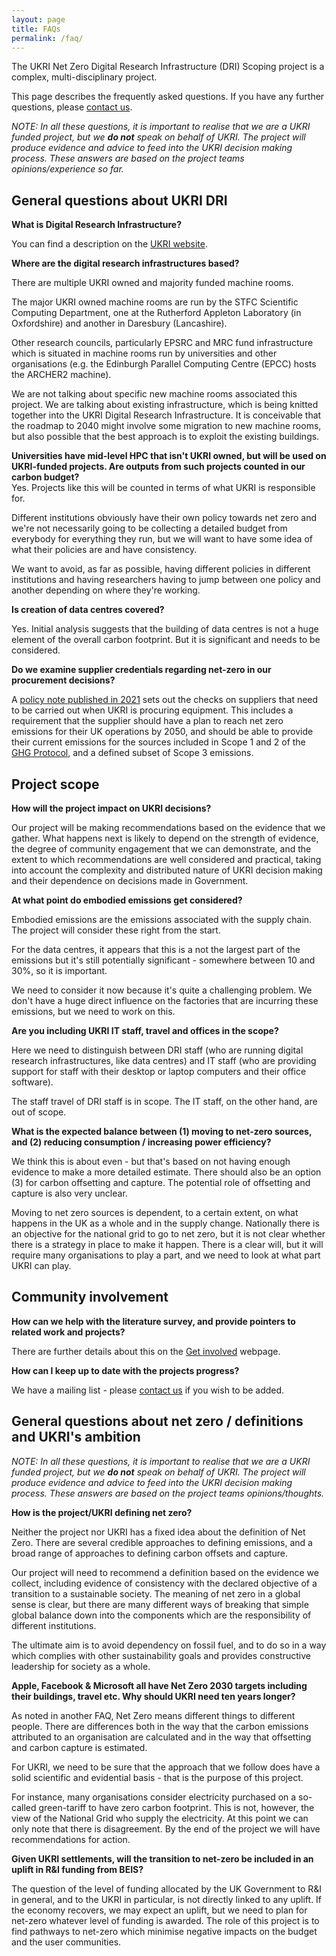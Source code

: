 ```yaml
---
layout: page
title: FAQs
permalink: /faq/
---
```


The UKRI Net Zero Digital Research Infrastructure (DRI) Scoping project is a complex, multi-disciplinary project. 

This page describes the frequently asked questions. If you have any further questions, please [contact us](/contact/).

*NOTE: In all these questions, it is important to realise that we are a UKRI funded project, but we **do not** speak on behalf of UKRI. The project will produce evidence and advice to feed into the UKRI decision making process. These answers are based on the project teams opinions/experience so far.* 

## General questions about UKRI DRI  

**What is Digital Research Infrastructure?**

You can find a description on the [UKRI website](https://www.ukri.org/our-work/creating-world-class-research-and-innovation-infrastructure/digital-research-infrastructure/).

**Where are the digital research infrastructures based?** 

There are multiple UKRI owned and majority funded machine rooms.  

The major UKRI owned machine rooms are run by the STFC Scientific Computing Department, one at the Rutherford Appleton Laboratory (in Oxfordshire) and another in Daresbury (Lancashire).  

Other research councils, particularly EPSRC and MRC fund infrastructure which is situated in machine rooms run by universities and other organisations (e.g. the Edinburgh Parallel Computing Centre (EPCC) hosts the ARCHER2 machine).  

We are not talking about specific new machine rooms associated this project. We are talking about existing infrastructure, which is being knitted together into the UKRI Digital Research Infrastructure. It is conceivable that the roadmap to 2040 might involve some migration to new machine rooms, but also possible that the best approach is to exploit the existing buildings. 

**Universities have mid-level HPC that isn't UKRI owned, but will be used on UKRI-funded projects. Are outputs from such projects counted in our carbon budget?**  
Yes. Projects like this will be counted in terms of what UKRI is responsible for. 

Different institutions obviously have their own policy towards net zero and we're not necessarily going to be collecting a detailed budget from everybody for everything they run, but we will want to have some idea of what their policies are and have consistency.  

We want to avoid, as far as possible, having different policies in different institutions and having researchers having to jump between one policy and another depending on where they're working. 
 
**Is creation of data centres covered?**  

Yes. Initial analysis suggests that the building of data centres is not a huge element of the overall carbon footprint. But it is significant and needs to be considered. 

**Do we examine supplier credentials regarding net-zero in our procurement decisions?** 

A [policy note published in 2021](https://assets.publishing.service.gov.uk/government/uploads/system/uploads/attachment_data/file/991622/PPN_0621_Taking_account_of_Carbon_Reduction_Plans__2_.pdf ) sets out the checks on suppliers that need to be carried out when UKRI is procuring equipment. This includes a requirement that the supplier should have a plan to reach net zero emissions for their UK operations by 2050, and should be able to provide their current emissions for the sources included in Scope 1 and 2 of the [GHG Protocol](https://ghgprotocol.org/), and a defined subset of Scope 3 emissions.  


## Project scope   

**How will the project impact on UKRI decisions?** 

Our project will be making recommendations based on the evidence that we gather. What happens next is likely to depend on the strength of evidence, the degree of community engagement that we can demonstrate, and the extent to which recommendations are well considered and practical, taking into account the complexity and distributed nature of UKRI decision making and their dependence on decisions made in Government. 

**At what point do embodied emissions get considered?**  

Embodied emissions are the emissions associated with the supply chain. The project will consider these right from the start.  

For the data centres, it appears that this is a not the largest part of the emissions but it's still potentially significant - somewhere between 10 and 30%, so it is important. 

We need to consider it now because it's quite a challenging problem. We don't have a huge direct influence on the factories that are incurring these emissions, but we need to work on this. 

**Are you including UKRI IT staff, travel and offices in the scope?**  

Here we need to distinguish between DRI staff (who are running digital research infrastructures, like data centres) and IT staff (who are providing support for staff with their desktop or laptop computers and their office software). 

The staff travel of DRI staff is in scope. The IT staff, on the other hand, are out of scope. 

**What is the expected balance between (1) moving to net-zero sources, and (2) reducing consumption / increasing power efficiency?**  

We think this is about even - but that's based on not having enough evidence to make a more detailed estimate. There should also be an option (3) for carbon offsetting and capture. The potential role of offsetting and capture is also very unclear.  

Moving to net zero sources is dependent, to a certain extent, on what happens in the UK as a whole and in the supply change. Nationally there is an objective for the national grid to go to net zero, but it is not clear whether there is a strategy in place to make it happen. There is a clear will, but it will require many organisations to play a part, and we need to look at what part UKRI can play. 

## Community involvement 

**How can we help with the literature survey, and provide pointers to related work and projects?**

There are further details about this on the [Get involved](/get-involved/) webpage.  

**How can I keep up to date with the projects progress?**

We have a mailing list - please [contact us](/contact/) if you wish to be added. 

## General questions about net zero / definitions and UKRI's ambition

*NOTE: In all these questions, it is important to realise that we are a UKRI funded project, but we **do not** speak on behalf of UKRI. The project will produce evidence and advice to feed into the UKRI decision making process. These answers are based on the project teams opinions/thoughts.* 

**How is the project/UKRI defining net zero?**

Neither the project nor UKRI has a fixed idea about the definition of Net Zero. There are several credible approaches to defining emissions, and a broad range of approaches to defining carbon offsets and capture. 

Our project will need to recommend a definition based on the evidence we collect, including evidence of consistency with the declared objective of a transition to a sustainable society. The meaning of net zero in a global sense is clear, but there are many different ways of breaking that simple global balance down into the components which are the responsibility of different institutions.  

The ultimate aim is to avoid dependency on fossil fuel, and to do so in a way which complies with other sustainability goals and provides constructive leadership for society as a whole.  

**Apple, Facebook & Microsoft all have Net Zero 2030 targets including their buildings, travel etc. Why should UKRI need ten years longer?** 

As noted in another FAQ, Net Zero means different things to different people. There are differences both in the way that the carbon emissions attributed to an organisation are calculated and in the way that offsetting and carbon capture is estimated. 

For UKRI, we need to be sure that the approach that we follow does have a solid scientific and evidential basis - that is the purpose of this project. 

For instance, many organisations consider electricity purchased on a so-called green-tariff to have zero carbon footprint. This is not, however, the view of the National Grid who supply the electricity. At this point we can only note that there is disagreement. By the end of the project we will have recommendations for action.  

**Given UKRI settlements, will the transition to net-zero be included in an uplift in R&I funding from BEIS?**  

The question of the level of funding allocated by the UK Government to R&I in general, and to the UKRI in particular, is not directly linked to any uplift. If the economy recovers, we may expect an uplift, but we need to plan for net-zero whatever level of funding is awarded. The role of this project is to find pathways to net-zero which minimise negative impacts on the budget and the user communities. 

